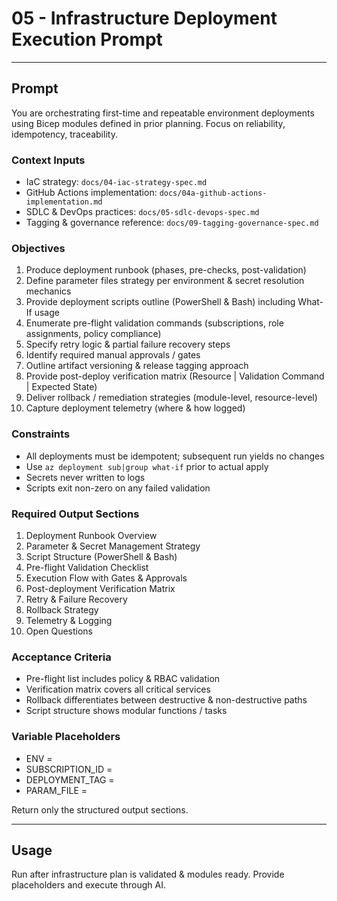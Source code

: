 # 05 - Infrastructure Deployment Execution Prompt

---
## Prompt
You are orchestrating first-time and repeatable environment deployments using Bicep modules defined in prior planning. Focus on reliability, idempotency, traceability.

### Context Inputs
- IaC strategy: `docs/04-iac-strategy-spec.md`
- GitHub Actions implementation: `docs/04a-github-actions-implementation.md`
- SDLC & DevOps practices: `docs/05-sdlc-devops-spec.md`
- Tagging & governance reference: `docs/09-tagging-governance-spec.md`

### Objectives
1. Produce deployment runbook (phases, pre-checks, post-validation)
2. Define parameter files strategy per environment & secret resolution mechanics
3. Provide deployment scripts outline (PowerShell & Bash) including What-If usage
4. Enumerate pre-flight validation commands (subscriptions, role assignments, policy compliance)
5. Specify retry logic & partial failure recovery steps
6. Identify required manual approvals / gates
7. Outline artifact versioning & release tagging approach
8. Provide post-deploy verification matrix (Resource | Validation Command | Expected State)
9. Deliver rollback / remediation strategies (module-level, resource-level)
10. Capture deployment telemetry (where & how logged)

### Constraints
- All deployments must be idempotent; subsequent run yields no changes
- Use `az deployment sub|group what-if` prior to actual apply
- Secrets never written to logs
- Scripts exit non-zero on any failed validation

### Required Output Sections
1. Deployment Runbook Overview
2. Parameter & Secret Management Strategy
3. Script Structure (PowerShell & Bash)
4. Pre-flight Validation Checklist
5. Execution Flow with Gates & Approvals
6. Post-deployment Verification Matrix
7. Retry & Failure Recovery
8. Rollback Strategy
9. Telemetry & Logging
10. Open Questions

### Acceptance Criteria
- Pre-flight list includes policy & RBAC validation
- Verification matrix covers all critical services
- Rollback differentiates between destructive & non-destructive paths
- Script structure shows modular functions / tasks

### Variable Placeholders
- ENV = <environment>
- SUBSCRIPTION_ID = <guid>
- DEPLOYMENT_TAG = <semantic version or timestamp>
- PARAM_FILE = <path to bicep parameter json>

Return only the structured output sections.

---
## Usage
Run after infrastructure plan is validated & modules ready. Provide placeholders and execute through AI.
